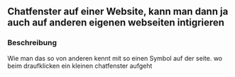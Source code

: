 ## Chatfenster auf einer Website, kann man dann ja auch auf anderen eigenen webseiten intigrieren

### Beschreibung
Wie man das so von anderen kennt mit so einen Symbol auf der seite. wo beim draufklicken ein kleinen chatfenster aufgeht
